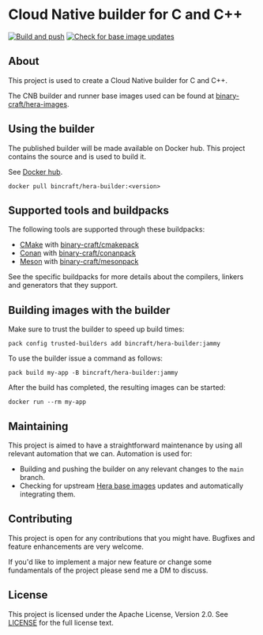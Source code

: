 # Cloud Native builder for C and C++
[![Build and push](https://github.com/binary-craft/hera-builder/actions/workflows/build-and-push.yml/badge.svg)](https://github.com/binary-craft/hera-builder/actions/workflows/build-and-push.yml)
[![Check for base image updates](https://github.com/binary-craft/hera-builder/actions/workflows/check-base-image-updates.yml/badge.svg)](https://github.com/binary-craft/hera-builder/actions/workflows/check-base-image-updates.yml)

## About
This project is used to create a Cloud Native builder for C and C++.

The CNB builder and runner base images used can be found at [binary-craft/hera-images](https://github.com/binary-craft/hera-images).

## Using the builder
The published builder will be made available on Docker hub. This project contains the source and is used to build it.

See [Docker hub](https://hub.docker.com/r/bincraft/hera-builder).

```docker pull bincraft/hera-builder:<version>```

## Supported tools and buildpacks
The following tools are supported through these buildpacks:
- [CMake](https://cmake.org) with [binary-craft/cmakepack](https://github.com/binary-craft/cmakepack)
- [Conan](https://conan.io) with [binary-craft/conanpack](https://github.com/binary-craft/conanpack)
- [Meson](https://mesonbuild.com) with [binary-craft/mesonpack](https://github.com/binary-craft/mesonpack)

See the specific buildpacks for more details about the compilers, linkers and generators that they support.

## Building images with the builder
Make sure to trust the builder to speed up build times:

```pack config trusted-builders add bincraft/hera-builder:jammy```

To use the builder issue a command as follows:

```pack build my-app -B bincraft/hera-builder:jammy```

After the build has completed, the resulting images can be started:

```docker run --rm my-app ```

## Maintaining
This project is aimed to have a straightforward maintenance by using all relevant automation that we can. Automation is used for:
- Building and pushing the builder on any relevant changes to the `main` branch.
- Checking for upstream [Hera base images](https://github.com/binary-craft/hera-images) updates and automatically integrating them.

## Contributing
This project is open for any contributions that you might have. Bugfixes and feature enhancements are very welcome.

If you'd like to implement a major new feature or change some fundamentals of the project please send me a DM to discuss.

## License
This project is licensed under the Apache License, Version 2.0. See [LICENSE](LICENSE) for the full license text.